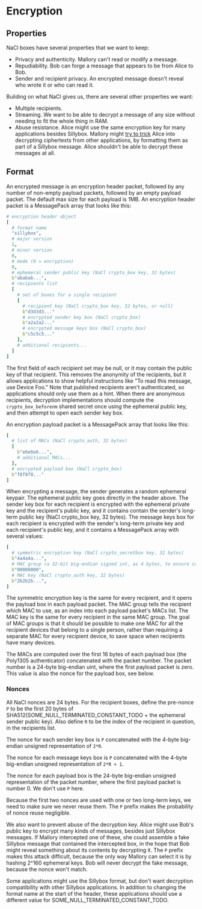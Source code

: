 # Encryption

## Properties
NaCl boxes have several properties that we want to keep:
- Privacy and authenticity. Mallory can't read or modify a message.
- Repudiability. Bob can forge a message that appears to be from Alice to Bob.
- Sender and recipient privacy. An encrypted message doesn't reveal who wrote
  it or who can read it.

Building on what NaCl gives us, there are several other properties we want:
- Multiple recipients.
- Streaming. We want to be able to decrypt a message of any size without
  needing to fit the whole thing in RAM.
- Abuse resistance. Alice might use the same encryption key for many
  applications besides Sillybox. Mallory might [try to
  trick](https://blog.sandstorm.io/news/2015-05-01-is-that-ascii-or-protobuf.html)
  Alice into decrypting ciphertexts from other applications, by formatting them
  as part of a Sillybox message. Alice shouldn't be able to decrypt these
  messages at all.

## Format

An encrypted message is an encryption header packet, followed by any number of
non-empty payload packets, followed by an empty payload packet. The default max
size for each payload is 1MB. An encryption header packet is a MessagePack
array that looks like this:

```yaml
# encryption header object
[
  # format name
  "sillybox",
  # major version
  1,
  # minor version
  0,
  # mode (0 = encryption)
  0,
  # ephemeral sender public key (NaCl crypto_box key, 32 bytes)
  b"ababab...",
  # recipients list
  [
    # set of boxes for a single recipient
    [
      # recipient key (NaCl crypto_box key, 32 bytes, or null)
      b"d3d3d3..."
      # encrypted sender key box (NaCl crypto_box)
      b"a2a2a2..."
      # encrypted message keys box (NaCl crypto_box)
      b"c5c5c5..."
    ],
    # additional recipients...
  ]
]
```

The first field of each recipient set may be null, or it may contain the public
key of that recipient. This removes the anonymity of the recipients, but it
allows applications to show helpful instructions like "To read this message,
use Device Foo." Note that published recipients aren't authenticated, so
applications should only use them as a hint. When there are anonymous
recipients, decryption implementations should compute the `crypto_box_beforenm`
shared secret once using the ephemeral public key, and then attempt to open
each sender key box.

An encryption payload packet is a MessagePack array that looks like this:

```yaml
[
  # list of MACs (NaCl crypto_auth, 32 bytes)
  [
    b"e6e6e6...",
    # additional MACs...
  ],
  # encrypted payload box (NaCl crypto_box)
  b"f8f8f8..."
]
```

When encrypting a message, the sender generates a random ephemeral keypair. The
ephemeral public key goes directly in the header above. The sender key box for
each recipient is encrypted with the ephemeral private key and the recipient's
public key, and it contains contain the sender's long-term public key (NaCl
crypto_box key, 32 bytes). The message keys box for each recipient is encrypted
with the sender's long-term private key and each recipient's public key, and
it contains a MessagePack array with several values:

```yaml
[
  # symmetric encryption key (NaCl crypto_secretbox key, 32 bytes)
  b"4a4a4a...",
  # MAC group (a 32-bit big-endian signed int, as 4 bytes, to ensure constant size)
  b"00000000",
  # MAC key (NaCl crypto_auth key, 32 bytes)
  b"2b2b2b...",
]
```

The symmetric encryption key is the same for every recipient, and it opens the
payload box in each payload packet. The MAC group tells the recipient which MAC
to use, as an index into each payload packet's MACs list. The MAC key is the
same for every recipient in the same MAC group. The goal of MAC groups is that
it should be possible to make one MAC for all the recipient devices that belong
to a single person, rather than requiring a separate MAC for every recipient
device, to save space when recipients have many devices.

The MACs are computed over the first 16 bytes of each payload box (the Poly1305
authenticator) concatenated with the packet number. The packet number is a
24-byte big-endian uint, where the first payload packet is zero. This value is
also the nonce for the payload box, see below.

### Nonces

All NaCl nonces are 24 bytes. For the recipient boxes, define the pre-nonce `P`
to be the first 20 bytes of SHA512(SOME_NULL_TERMINATED_CONSTANT_TODO + the
ephemeral sender public key). Also define `R` to be the index of the recipient
in question, in the recipients list.

The nonce for each sender key box is `P` concatenated with the 4-byte
big-endian unsigned representation of `2*R`.

The nonce for each message keys box is `P` concatenated with the 4-byte
big-endian unsigned representation of `2*R + 1`.

The nonce for each payload box is the 24-byte big-endian unsigned
representation of the packet number, where the first payload packet is number
0. We don't use `P` here.

Because the first two nonces are used with one or two long-term keys, we need
to make sure we never reuse them. The `P` prefix makes the probability of nonce
reuse negligible.

We also want to prevent abuse of the decryption key. Alice might use Bob's
public key to encrypt many kinds of messages, besides just Sillybox messages.
If Mallory intercepted one of these, she could assemble a fake Sillybox message
that contained the intercepted box, in the hope that Bob might reveal something
about its contents by decrypting it. The `P` prefix makes this attack
difficult, because the only way Mallory can select it is by hashing 2^160
ephemeral keys. Bob will never decrypt the fake message, because the nonce
won't match.

Some applications might use the Sillybox format, but don't want decryption
compatibility with other Sillybox applications. In addition to changing the
format name at the start of the header, these applications should use a
different value for SOME_NULL_TERMINATED_CONSTANT_TODO.
